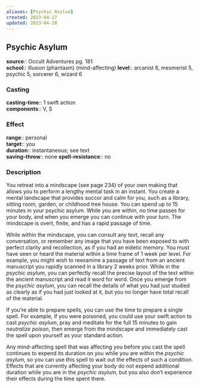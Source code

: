 ```yaml
---
aliases: [Psychic Asylum]
created: 2023-04-27
updated: 2023-04-28
---
```


## Psychic Asylum

**source**:: Occult Adventures pg. 181  
**school**:: illusion (phantasm) (mind-affecting)
**level**:: arcanist 6, mesmerist 5, psychic 5, sorcerer 6, wizard 6

### Casting

**casting-time**:: 1 swift action  
**components**:: V, S

### Effect

**range**:: personal  
**target**:: you  
**duration**:: instantaneous; see text  
**saving-throw**:: none
**spell-resistance**:: no

### Description

You retreat into a mindscape (see page 234) of your own making that allows you to perform a lengthy mental task in an instant. You create a mental landscape that provides succor and calm for you, such as a library, sitting room, garden, or childhood tree house. You can spend up to 15 minutes in your psychic asylum. While you are within, no time passes for your body, and when you emerge you can continue with your turn. The mindscape is overt, finite, and has a rapid passage of time.  
  
While within the mindscape, you can consult any text, recall any conversation, or remember any image that you have been exposed to with perfect clarity and recollection, as if you had an eidetic memory. You must have seen or heard the material within a time frame of 1 week per level. For example, you might wish to reexamine a passage of text from an ancient manuscript you rapidly scanned in a library 2 weeks prior. While in the *psychic asylum*, you can perfectly recall the precise layout of the text within the ancient manuscript and read it word for word. Once you emerge from the *psychic asylum*, you can recall the details of what you had just studied as clearly as if you had just looked at it, but you no longer have total recall of the material.  
  
If you’re able to prepare spells, you can use the time to prepare a single spell. For example, if you were poisoned, you could use your swift action to cast *psychic asylum*, pray and meditate for the full 15 minutes to gain *neutralize poison*, then emerge from the mindscape and immediately cast the spell upon yourself as your standard action.  
  
Any mind-affecting spell that was affecting you before you cast the spell continues to expend its duration on you while you are within the *psychic asylum*, so you can use this spell to wait out the effects of such a condition. Effects that are currently affecting your body do not expend additional duration while you are in the *psychic asylum*, but you also don’t experience their effects during the time spent there.
